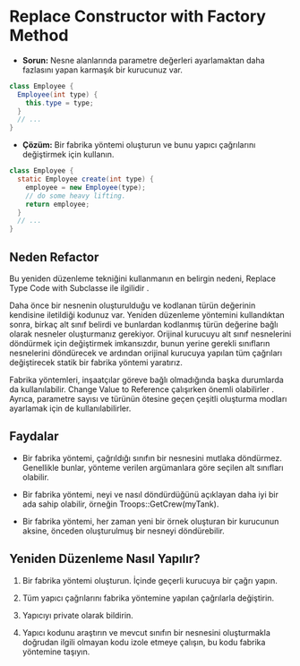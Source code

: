 # Replace Constructor with Factory Method

- **Sorun:** Nesne alanlarında parametre değerleri ayarlamaktan daha fazlasını yapan karmaşık bir kurucunuz var.

```Java
class Employee {
  Employee(int type) {
    this.type = type;
  }
  // ...
}
```

- **Çözüm:** Bir fabrika yöntemi oluşturun ve bunu yapıcı çağrılarını değiştirmek için kullanın.

```Java
class Employee {
  static Employee create(int type) {
    employee = new Employee(type);
    // do some heavy lifting.
    return employee;
  }
  // ...
}
```

## Neden Refactor

Bu yeniden düzenleme tekniğini kullanmanın en belirgin nedeni, Replace Type Code with Subclasse ile ilgilidir .

Daha önce bir nesnenin oluşturulduğu ve kodlanan türün değerinin kendisine iletildiği kodunuz var. Yeniden düzenleme yöntemini kullandıktan sonra, birkaç alt sınıf belirdi ve bunlardan kodlanmış türün değerine bağlı olarak nesneler oluşturmanız gerekiyor. Orijinal kurucuyu alt sınıf nesnelerini döndürmek için değiştirmek imkansızdır, bunun yerine gerekli sınıfların nesnelerini döndürecek ve ardından orijinal kurucuya yapılan tüm çağrıları değiştirecek statik bir fabrika yöntemi yaratırız.

Fabrika yöntemleri, inşaatçılar göreve bağlı olmadığında başka durumlarda da kullanılabilir.  Change Value to Reference çalışırken önemli olabilirler . Ayrıca, parametre sayısı ve türünün ötesine geçen çeşitli oluşturma modları ayarlamak için de kullanılabilirler.

## Faydalar

- Bir fabrika yöntemi, çağrıldığı sınıfın bir nesnesini mutlaka döndürmez. Genellikle bunlar, yönteme verilen argümanlara göre seçilen alt sınıfları olabilir.

- Bir fabrika yöntemi, neyi ve nasıl döndürdüğünü açıklayan daha iyi bir ada sahip olabilir, örneğin Troops::GetCrew(myTank).

- Bir fabrika yöntemi, her zaman yeni bir örnek oluşturan bir kurucunun aksine, önceden oluşturulmuş bir nesneyi döndürebilir.

## Yeniden Düzenleme Nasıl Yapılır?

1. Bir fabrika yöntemi oluşturun. İçinde geçerli kurucuya bir çağrı yapın.

2. Tüm yapıcı çağrılarını fabrika yöntemine yapılan çağrılarla değiştirin.

3. Yapıcıyı private olarak bildirin.

4. Yapıcı kodunu araştırın ve mevcut sınıfın bir nesnesini oluşturmakla doğrudan ilgili olmayan kodu izole etmeye çalışın, bu kodu fabrika yöntemine taşıyın.
